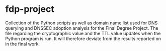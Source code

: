 # fdp-project
Collection of the Python scripts as well as domain name list used for DNS querying and DNSSEC adoption analysis for the Final Degree Project. 
The file regarding the cryptographic value and the TTL value updates when the Python program is run. It will therefore deviate from the results reported on in the final work. 

